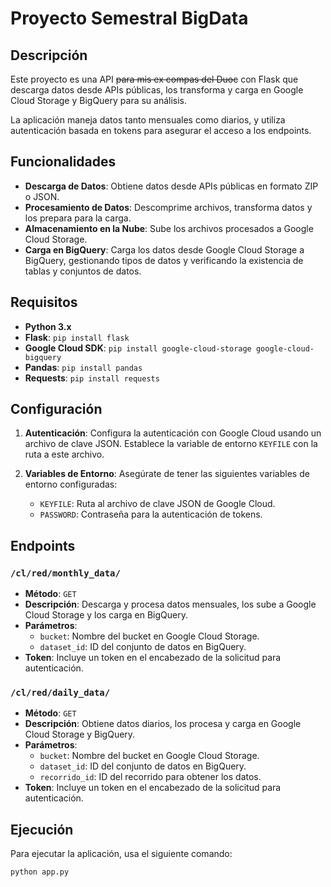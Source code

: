   # Proyecto Semestral BigData

## Descripción

Este proyecto es una API ~~para mis ex compas del Duoc~~ con Flask que descarga datos desde APIs públicas, los transforma y carga en Google Cloud Storage y BigQuery para su análisis. 

La aplicación maneja datos tanto mensuales como diarios, y utiliza autenticación basada en tokens para asegurar el acceso a los endpoints.

## Funcionalidades

- **Descarga de Datos**: Obtiene datos desde APIs públicas en formato ZIP o JSON.
- **Procesamiento de Datos**: Descomprime archivos, transforma datos y los prepara para la carga.
- **Almacenamiento en la Nube**: Sube los archivos procesados a Google Cloud Storage.
- **Carga en BigQuery**: Carga los datos desde Google Cloud Storage a BigQuery, gestionando tipos de datos y verificando la existencia de tablas y conjuntos de datos.

## Requisitos

- **Python 3.x**
- **Flask**: `pip install flask`
- **Google Cloud SDK**: `pip install google-cloud-storage google-cloud-bigquery`
- **Pandas**: `pip install pandas`
- **Requests**: `pip install requests`

## Configuración

1. **Autenticación**: Configura la autenticación con Google Cloud usando un archivo de clave JSON. Establece la variable de entorno `KEYFILE` con la ruta a este archivo.

2. **Variables de Entorno**: Asegúrate de tener las siguientes variables de entorno configuradas:
   - `KEYFILE`: Ruta al archivo de clave JSON de Google Cloud.
   - `PASSWORD`: Contraseña para la autenticación de tokens.

## Endpoints

### `/cl/red/monthly_data/`

- **Método**: `GET`
- **Descripción**: Descarga y procesa datos mensuales, los sube a Google Cloud Storage y los carga en BigQuery.
- **Parámetros**:
  - `bucket`: Nombre del bucket en Google Cloud Storage.
  - `dataset_id`: ID del conjunto de datos en BigQuery.
- **Token**: Incluye un token en el encabezado de la solicitud para autenticación.

### `/cl/red/daily_data/`

- **Método**: `GET`
- **Descripción**: Obtiene datos diarios, los procesa y carga en Google Cloud Storage y BigQuery.
- **Parámetros**:
  - `bucket`: Nombre del bucket en Google Cloud Storage.
  - `dataset_id`: ID del conjunto de datos en BigQuery.
  - `recorrido_id`: ID del recorrido para obtener los datos.
- **Token**: Incluye un token en el encabezado de la solicitud para autenticación.

## Ejecución

Para ejecutar la aplicación, usa el siguiente comando:

```bash
python app.py
